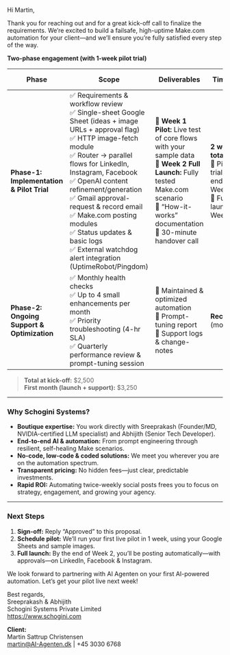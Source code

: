 Hi Martin,

Thank you for reaching out and for a great kick-off call to finalize the requirements. We’re excited to build a failsafe, high-uptime Make.com automation for your client—and we’ll ensure you’re fully satisfied every step of the way.

**Two-phase engagement (with 1-week pilot trial)**

| Phase                                            | Scope                                                                                                                                                                                                                                                                                                   | Deliverables                                                                                                       | Timeline                                             | Investment (USD) |
|--------------------------------------------------|---------------------------------------------------------------------------------------------------------------------------------------------------------------------------------------------------------------------------------------------------------------------------------------------------------|--------------------------------------------------------------------------------------------------------------------|------------------------------------------------------|------------------|
| **Phase-1: Implementation & Pilot Trial**        | ✅ Requirements & workflow review<br>✅ Single-sheet Google Sheet (ideas + image URLs + approval flag)<br>✅ HTTP image-fetch module<br>✅ Router → parallel flows for LinkedIn, Instagram, Facebook<br>✅ OpenAI content refinement/generation<br>✅ Gmail approval-request & record email<br>✅ Make.com posting modules<br>✅ Status updates & basic logs<br>✅ External watchdog alert integration (UptimeRobot/Pingdom) | 🔹 **Week 1 Pilot:** Live test of core flows with your sample data<br>🔹 **Week 2 Full Launch:** Fully tested Make.com scenario<br>🔹 “How-it-works” documentation<br>🔹 30-minute handover call | **2 weeks total**<br>🎯 Pilot trial at end of Week 1<br>🎯 Full launch in Week 2 | **$2,500**       |
| **Phase-2: Ongoing Support & Optimization**      | ✅ Monthly health checks<br>✅ Up to 4 small enhancements per month<br>✅ Priority troubleshooting (4-hr SLA)<br>✅ Quarterly performance review & prompt-tuning session                                                                                                                                    | 🔹 Maintained & optimized automation<br>🔹 Prompt-tuning report<br>🔹 Support logs & change-notes                      | **Recurring** (monthly)                                  | **$750/month**  |

> **Total at kick-off:** $2,500  
> **First month (launch + support):** $3,250  

---

### Why Schogini Systems?  
- **Boutique expertise:** You work directly with Sreeprakash (Founder/MD, NVIDIA-certified LLM specialist) and Abhijith (Senior Tech Developer).  
- **End-to-end AI & automation:** From prompt engineering through resilient, self-healing Make scenarios.  
- **No-code, low-code & coded solutions:** We meet you wherever you are on the automation spectrum.  
- **Transparent pricing:** No hidden fees—just clear, predictable investments.  
- **Rapid ROI:** Automating twice-weekly social posts frees you to focus on strategy, engagement, and growing your agency.  

---

### Next Steps  
1. **Sign-off:** Reply “Approved” to this proposal.  
2. **Schedule pilot:** We’ll run your first live pilot in 1 week, using your Google Sheets and sample images.  
3. **Full launch:** By the end of Week 2, you’ll be posting automatically—with approvals—on LinkedIn, Facebook & Instagram.  

We look forward to partnering with AI Agenten on your first AI-powered automation. Let’s get your pilot live next week!

Best regards,  
Sreeprakash & Abhijith  
Schogini Systems Private Limited  
https://www.schogini.com  

**Client:**  
Martin Sattrup Christensen  
martin@AI-Agenten.dk | +45 3030 6768